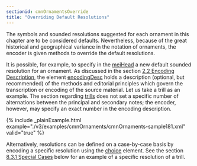 ```yaml
---
sectionid: cmnOrnamentsOverride
title: "Overriding Default Resolutions"
---
```




The symbols and sounded resolutions suggested for each ornament in this chapter are
to be
considered defaults. Nevertheless, because of the great historical and geographical
variance
in the notation of ornaments, the encoder is given methods to override the default
resolutions.

It is possible, for example, to specify in the <a class="link_odd_elementSpec" href="/v3/elements/meiHead">meiHead</a> a new default
sounded resolution for an ornament. As discussed in the section 
<a class="link_ptr" title="Encoding Description" href="/v3/guidelines/header#headerEncodingDescription">2.2 Encoding Description</a>, the element 
<a class="link_odd_elementSpec" href="/v3/elements/encodingDesc">encodingDesc</a>
holds a description (optional, but recommended) of the methods and editorial principles
which govern the transcription or encoding of the source material. Let us take a trill
as an
example. The section regarding 
<a class="link_ref" title="Trills" href="/v3/guidelines/cmnOrnaments#cmnOrnamentsTrills">trills</a> does not set a
specific number of alternations between the principal and secondary notes; the encoder,
however, may specify an exact number in the encoding description.

{% include _plainExample.html example="./v3/examples/cmnOrnaments/cmnOrnaments-sample181.xml" valid="true" %}


Alternatively, resolutions can be defined on a case-by-case basis by encoding a specific
resolution using the 
<a class="link_odd_elementSpec" href="/v3/elements/choice">choice</a> element. See the section 
<a class="link_ptr" title="Special Cases" href="/v3/guidelines/cmnOrnaments#cmnOrnamentsTrillsSpecial">8.3.1 Special Cases</a> below for an example of a specific resolution of a
trill.

